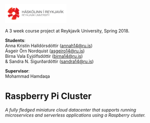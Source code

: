 
<img src="/RUlogo.png" width="200"/>


A 3 week course project at Reykjavík University, Spring 2018. 

**Students**:  
Anna Kristín Halldórsdóttir (annah14@ru.is)  
Ásgeir Örn Nordquist (asgeiro14@ru.is)  
Birna Vala Eyjólfsdóttir (birna14@ru.is)   
& Sandra N. Sigurðardóttir (sandra14@ru.is)  

**Supervisor**:  
Mohammad Hamdaqa

# Raspberry Pi Cluster

*A fully fledged miniature cloud datacenter that supports running microservices and serverless applications using a Raspberry cluster.*




